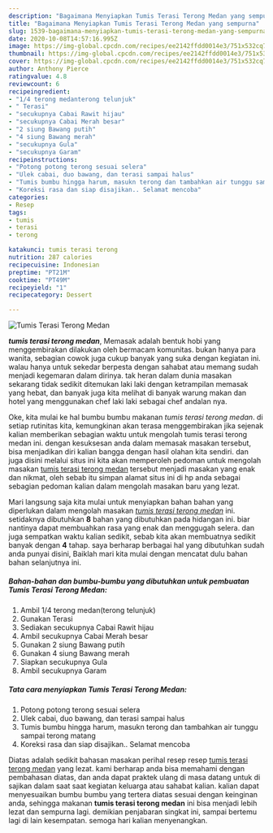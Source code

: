 ```yaml
---
description: "Bagaimana Menyiapkan Tumis Terasi Terong Medan yang sempurna"
title: "Bagaimana Menyiapkan Tumis Terasi Terong Medan yang sempurna"
slug: 1539-bagaimana-menyiapkan-tumis-terasi-terong-medan-yang-sempurna
date: 2020-10-08T14:57:16.995Z
image: https://img-global.cpcdn.com/recipes/ee2142ffdd0014e3/751x532cq70/tumis-terasi-terong-medan-foto-resep-utama.jpg
thumbnail: https://img-global.cpcdn.com/recipes/ee2142ffdd0014e3/751x532cq70/tumis-terasi-terong-medan-foto-resep-utama.jpg
cover: https://img-global.cpcdn.com/recipes/ee2142ffdd0014e3/751x532cq70/tumis-terasi-terong-medan-foto-resep-utama.jpg
author: Anthony Pierce
ratingvalue: 4.8
reviewcount: 6
recipeingredient:
- "1/4 terong medanterong telunjuk"
- " Terasi"
- "secukupnya Cabai Rawit hijau"
- "secukupnya Cabai Merah besar"
- "2 siung Bawang putih"
- "4 siung Bawang merah"
- "secukupnya Gula"
- "secukupnya Garam"
recipeinstructions:
- "Potong potong terong sesuai selera"
- "Ulek cabai, duo bawang, dan terasi sampai halus"
- "Tumis bumbu hingga harum, masukn terong dan tambahkan air tunggu sampai terong matang"
- "Koreksi rasa dan siap disajikan.. Selamat mencoba"
categories:
- Resep
tags:
- tumis
- terasi
- terong

katakunci: tumis terasi terong 
nutrition: 287 calories
recipecuisine: Indonesian
preptime: "PT21M"
cooktime: "PT49M"
recipeyield: "1"
recipecategory: Dessert

---
```



![Tumis Terasi Terong Medan](https://img-global.cpcdn.com/recipes/ee2142ffdd0014e3/751x532cq70/tumis-terasi-terong-medan-foto-resep-utama.jpg)

<b><i>tumis terasi terong medan</i></b>, Memasak adalah bentuk hobi yang menggembirakan dilakukan oleh bermacam komunitas. bukan hanya para wanita, sebagian cowok juga cukup banyak yang suka dengan kegiatan ini. walau hanya untuk sekedar berpesta dengan sahabat atau memang sudah menjadi kegemaran dalam dirinya. tak heran dalam dunia masakan sekarang tidak sedikit ditemukan laki laki dengan ketrampilan memasak yang hebat, dan banyak juga kita melihat di banyak warung makan dan hotel yang menggunakan chef laki laki sebagai chef andalan nya.



Oke, kita mulai ke hal bumbu bumbu makanan <i>tumis terasi terong medan</i>. di setiap rutinitas kita, kemungkinan akan terasa menggembirakan jika sejenak kalian memberikan sebagian waktu untuk mengolah tumis terasi terong medan ini. dengan kesuksesan anda dalam memasak masakan tersebut, bisa menjadikan diri kalian bangga dengan hasil olahan kita sendiri. dan juga disini melalui situs ini kita akan memperoleh pedoman untuk mengolah masakan <u>tumis terasi terong medan</u> tersebut menjadi masakan yang enak dan nikmat, oleh sebab itu simpan alamat situs ini di hp anda sebagai sebagian pedoman kalian dalam mengolah masakan baru yang lezat.


Mari langsung saja kita mulai untuk menyiapkan bahan bahan yang diperlukan dalam mengolah masakan <u><i>tumis terasi terong medan</i></u> ini. setidaknya dibutuhkan <b>8</b> bahan yang dibutuhkan pada hidangan ini. biar nantinya dapat membuahkan rasa yang enak dan menggugah selera. dan juga sempatkan waktu kalian sedikit, sebab kita akan membuatnya sedikit banyak dengan <b>4</b> tahap. saya berharap berbagai hal yang dibutuhkan sudah anda punyai disini, Baiklah mari kita mulai dengan mencatat dulu bahan bahan selanjutnya ini.

<!--inarticleads1-->

##### Bahan-bahan dan bumbu-bumbu yang dibutuhkan untuk pembuatan Tumis Terasi Terong Medan:

1. Ambil 1/4 terong medan(terong telunjuk)
1. Gunakan  Terasi
1. Sediakan secukupnya Cabai Rawit hijau
1. Ambil secukupnya Cabai Merah besar
1. Gunakan 2 siung Bawang putih
1. Gunakan 4 siung Bawang merah
1. Siapkan secukupnya Gula
1. Ambil secukupnya Garam




<!--inarticleads2-->

##### Tata cara menyiapkan Tumis Terasi Terong Medan:

1. Potong potong terong sesuai selera
1. Ulek cabai, duo bawang, dan terasi sampai halus
1. Tumis bumbu hingga harum, masukn terong dan tambahkan air tunggu sampai terong matang
1. Koreksi rasa dan siap disajikan.. Selamat mencoba




Diatas adalah sedikit bahasan masakan perihal resep resep <u>tumis terasi terong medan</u> yang lezat. kami berharap anda bisa memahami dengan pembahasan diatas, dan anda dapat praktek ulang di masa datang untuk di sajikan dalam saat saat kegiatan keluarga atau sahabat kalian. kalian dapat menyesuaikan bumbu bumbu yang tertera diatas sesuai dengan keinginan anda, sehingga makanan <b>tumis terasi terong medan</b> ini bisa menjadi lebih lezat dan sempurna lagi. demikian penjabaran singkat ini, sampai bertemu lagi di lain kesempatan. semoga hari kalian menyenangkan.
